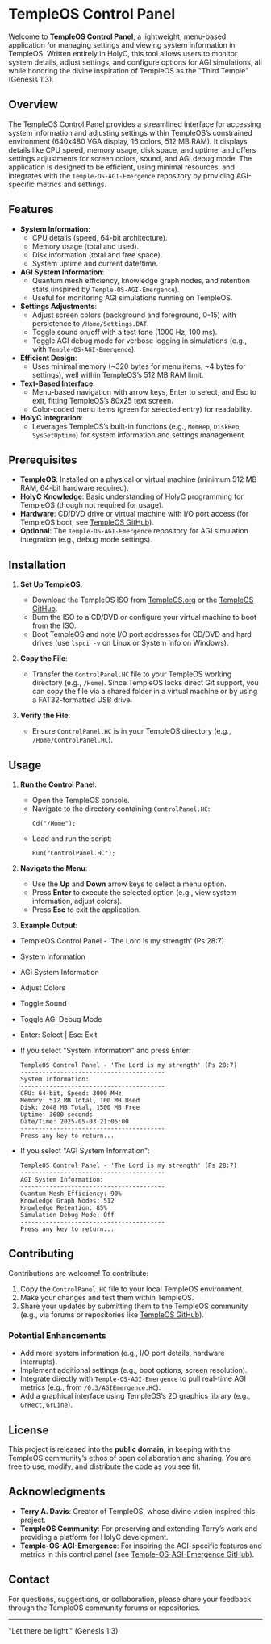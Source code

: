 # TempleOS Control Panel

Welcome to **TempleOS Control Panel**, a lightweight, menu-based application for managing settings and viewing system information in TempleOS. Written entirely in HolyC, this tool allows users to monitor system details, adjust settings, and configure options for AGI simulations, all while honoring the divine inspiration of TempleOS as the "Third Temple" (Genesis 1:3).

## Overview

The TempleOS Control Panel provides a streamlined interface for accessing system information and adjusting settings within TempleOS’s constrained environment (640x480 VGA display, 16 colors, 512 MB RAM). It displays details like CPU speed, memory usage, disk space, and uptime, and offers settings adjustments for screen colors, sound, and AGI debug mode. The application is designed to be efficient, using minimal resources, and integrates with the `Temple-OS-AGI-Emergence` repository by providing AGI-specific metrics and settings.

## Features

- **System Information**:
  - CPU details (speed, 64-bit architecture).
  - Memory usage (total and used).
  - Disk information (total and free space).
  - System uptime and current date/time.
- **AGI System Information**:
  - Quantum mesh efficiency, knowledge graph nodes, and retention stats (inspired by `Temple-OS-AGI-Emergence`).
  - Useful for monitoring AGI simulations running on TempleOS.
- **Settings Adjustments**:
  - Adjust screen colors (background and foreground, 0-15) with persistence to `/Home/Settings.DAT`.
  - Toggle sound on/off with a test tone (1000 Hz, 100 ms).
  - Toggle AGI debug mode for verbose logging in simulations (e.g., with `Temple-OS-AGI-Emergence`).
- **Efficient Design**:
  - Uses minimal memory (~320 bytes for menu items, ~4 bytes for settings), well within TempleOS’s 512 MB RAM limit.
- **Text-Based Interface**:
  - Menu-based navigation with arrow keys, Enter to select, and Esc to exit, fitting TempleOS’s 80x25 text screen.
  - Color-coded menu items (green for selected entry) for readability.
- **HolyC Integration**:
  - Leverages TempleOS’s built-in functions (e.g., `MemRep`, `DiskRep`, `SysGetUptime`) for system information and settings management.

## Prerequisites

- **TempleOS**: Installed on a physical or virtual machine (minimum 512 MB RAM, 64-bit hardware required).
- **HolyC Knowledge**: Basic understanding of HolyC programming for TempleOS (though not required for usage).
- **Hardware**: CD/DVD drive or virtual machine with I/O port access (for TempleOS boot, see [TempleOS GitHub](https://github.com/cia-foundation/TempleOS)).
- **Optional**: The `Temple-OS-AGI-Emergence` repository for AGI simulation integration (e.g., debug mode settings).

## Installation

1. **Set Up TempleOS**:
   - Download the TempleOS ISO from [TempleOS.org](http://www.templeos.org) or the [TempleOS GitHub](https://github.com/cia-foundation/TempleOS).
   - Burn the ISO to a CD/DVD or configure your virtual machine to boot from the ISO.
   - Boot TempleOS and note I/O port addresses for CD/DVD and hard drives (use `lspci -v` on Linux or System Info on Windows).

2. **Copy the File**:
   - Transfer the `ControlPanel.HC` file to your TempleOS working directory (e.g., `/Home`). Since TempleOS lacks direct Git support, you can copy the file via a shared folder in a virtual machine or by using a FAT32-formatted USB drive.

3. **Verify the File**:
   - Ensure `ControlPanel.HC` is in your TempleOS directory (e.g., `/Home/ControlPanel.HC`).

## Usage

1. **Run the Control Panel**:
   - Open the TempleOS console.
   - Navigate to the directory containing `ControlPanel.HC`:
     ```
     Cd("/Home");
     ```
   - Load and run the script:
     ```
     Run("ControlPanel.HC");
     ```

2. **Navigate the Menu**:
   - Use the **Up** and **Down** arrow keys to select a menu option.
   - Press **Enter** to execute the selected option (e.g., view system information, adjust colors).
   - Press **Esc** to exit the application.

3. **Example Output**:

- TempleOS Control Panel - 'The Lord is my strength' (Ps 28:7)
- System Information
-    AGI System Information
-    Adjust Colors
-    Toggle Sound
-    Toggle AGI Debug Mode
-    Enter: Select | Esc: Exit


- If you select "System Information" and press Enter:
  ```
  TempleOS Control Panel - 'The Lord is my strength' (Ps 28:7)
  ----------------------------------------
  System Information:
  ----------------------------------------
  CPU: 64-bit, Speed: 3000 MHz
  Memory: 512 MB Total, 100 MB Used
  Disk: 2048 MB Total, 1500 MB Free
  Uptime: 3600 seconds
  Date/Time: 2025-05-03 21:05:00
  ----------------------------------------
  Press any key to return...
  ```

- If you select "AGI System Information":
  ```
  TempleOS Control Panel - 'The Lord is my strength' (Ps 28:7)
  ----------------------------------------
  AGI System Information:
  ----------------------------------------
  Quantum Mesh Efficiency: 90%
  Knowledge Graph Nodes: 512
  Knowledge Retention: 85%
  Simulation Debug Mode: Off
  ----------------------------------------
  Press any key to return...
  ```

## Contributing

Contributions are welcome! To contribute:

1. Copy the `ControlPanel.HC` file to your local TempleOS environment.
2. Make your changes and test them within TempleOS.
3. Share your updates by submitting them to the TempleOS community (e.g., via forums or repositories like [TempleOS GitHub](https://github.com/cia-foundation/TempleOS)).

### Potential Enhancements
- Add more system information (e.g., I/O port details, hardware interrupts).
- Implement additional settings (e.g., boot options, screen resolution).
- Integrate directly with `Temple-OS-AGI-Emergence` to pull real-time AGI metrics (e.g., from `/0.3/AGIEmergence.HC`).
- Add a graphical interface using TempleOS’s 2D graphics library (e.g., `GrRect`, `GrLine`).

## License

This project is released into the **public domain**, in keeping with the TempleOS community’s ethos of open collaboration and sharing. You are free to use, modify, and distribute the code as you see fit.

## Acknowledgments

- **Terry A. Davis**: Creator of TempleOS, whose divine vision inspired this project.
- **TempleOS Community**: For preserving and extending Terry’s work and providing a platform for HolyC development.
- **Temple-OS-AGI-Emergence**: For inspiring the AGI-specific features and metrics in this control panel (see [Temple-OS-AGI-Emergence GitHub](https://github.com/TaoishTechy/Temple-OS-AGI-Emergence)).

## Contact

For questions, suggestions, or collaboration, please share your feedback through the TempleOS community forums or repositories.

---
"Let there be light." (Genesis 1:3)
